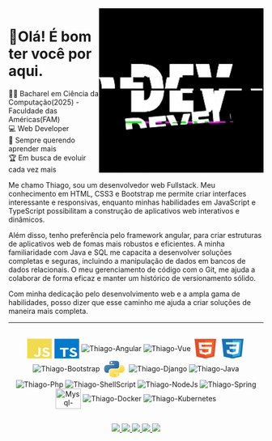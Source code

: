 <img src="giphy.gif" width="325px" align="right">

# :wave:Olá! É bom ter você por aqui.

👨‍🎓 Bacharel em Ciência da Computação(2025) - Faculdade das Américas(FAM)<br>
💻 Web Developer<br>
:telescope: Sempre querendo aprender mais<br>
:trophy: Em busca de evoluir cada vez mais


Me chamo Thiago, sou um desenvolvedor web Fullstack. Meu conhecimento em HTML, CSS3 e Bootstrap me permite criar interfaces interessante e responsivas, enquanto minhas habilidades em JavaScript e TypeScript possibilitam a construção de aplicativos web interativos e dinâmicos.

Além disso, tenho preferência pelo framework angular, para criar estruturas de aplicativos web de fomas mais robustos e eficientes. A minha familiaridade com Java e SQL me capacita a desenvolver soluções completas e seguras, incluindo a manipulação de dados em bancos de dados relacionais. O meu gerenciamento de código com o Git, me ajuda a colaborar de forma eficaz e manter um histórico de versionamento sólido.

Com minha dedicação pelo desenvolvimento web e a ampla gama de habilidades, posso dizer que esse caminho me ajuda a criar soluções de maneira mais completa.

---
<link rel="stylesheet" type='text/css' href="https://cdn.jsdelivr.net/gh/devicons/devicon@latest/devicon.min.css" />
<div style="display: inline_block" align="center"><br>
  <img align="center" title="JavaScript-Linguagem" alt="Thiago-Js" height="40" width="50" src="https://raw.githubusercontent.com/devicons/devicon/master/icons/javascript/javascript-plain.svg">
  <img align="center" title="TypeScript-Framework" alt="Thiago-Ts" height="40" width="50" src="https://raw.githubusercontent.com/devicons/devicon/master/icons/typescript/typescript-plain.svg">
  <img align="center" title="Angular-Framework"  alt="Thiago-Angular" height="40" width="50" src="https://cdn.jsdelivr.net/gh/devicons/devicon/icons/angularjs/angularjs-original.svg" />
  <img align="center" title="VueJs-Framework"  alt="Thiago-Vue" height="40" width="50"src="https://cdn.jsdelivr.net/gh/devicons/devicon@latest/icons/vuejs/vuejs-original-wordmark.svg" />
  <img align="center" title="Html5-Linguagem-Marcacão" alt="Thiago-HTML" height="40" width="50" src="https://raw.githubusercontent.com/devicons/devicon/master/icons/html5/html5-original.svg">
  <img align="center" title="Css3-Framework" alt="Thiago-CSS" height="40" width="50" src="https://raw.githubusercontent.com/devicons/devicon/master/icons/css3/css3-original.svg">
  <img align="center" title="Bootstrap-Framework" alt="Thiago-Bootstrap" height="40" width="50" src="https://cdn.jsdelivr.net/gh/devicons/devicon/icons/bootstrap/bootstrap-original-wordmark.svg" />
  <img align="center" title="Python-Linguagem" alt="Thiago-Python" height="40" width="50" src="https://raw.githubusercontent.com/devicons/devicon/master/icons/python/python-original.svg">
  <img align="center" title="Django-Framework" alt="Thiago-Django" height="40" width="50" src="https://cdn.jsdelivr.net/gh/devicons/devicon@latest/icons/django/django-plain-wordmark.svg" />
  <img align="center" title="Java-Linguagem" alt="Thiago-Java" height="40" width="50" src="https://cdn.jsdelivr.net/gh/devicons/devicon/icons/java/java-original-wordmark.svg" />
  <img align="center" title="PHP-Linguagem" alt="Thiago-Php" height="40" width="50" src="https://cdn.jsdelivr.net/gh/devicons/devicon@latest/icons/php/php-original.svg">
  <img align="center" title="ShellScript-Linguagem" alt="Thiago-ShellScript" height="40" width="50" src="https://cdn.jsdelivr.net/gh/devicons/devicon/icons/bash/bash-original.svg" />
  <img align="center" title="NodeJs-Ambiente" alt="Thiago-NodeJs" height="40" width="50"src="https://cdn.jsdelivr.net/gh/devicons/devicon@latest/icons/nodejs/nodejs-original-wordmark.svg" />
  <img align="center" title="Spring-Framework" alt="Thiago-Spring" height="40" width="50" src="https://cdn.jsdelivr.net/gh/devicons/devicon@latest/icons/spring/spring-original-wordmark.svg" />
  <img align="center" title="Mysql-banco-de-dados" height="40" width="50" src="https://cdn.jsdelivr.net/gh/devicons/devicon@latest/icons/mysql/mysql-original-wordmark.svg" />
  <img align="center" title="Docker-Container" alt="Thiago-Docker" height="40" width="50" src="https://cdn.jsdelivr.net/gh/devicons/devicon/icons/docker/docker-original-wordmark.svg" />
  <img align="center" title="Kubernetes-Orquestrador-container" alt="Thiago-Kubernetes" height="40" width="50"src="https://cdn.jsdelivr.net/gh/devicons/devicon@latest/icons/kubernetes/kubernetes-plain-wordmark.svg" />
</div>

##

<div align="center">
  <a href="https://discord.gg/eHVsVc2c" target="_blank">
    <img src="https://img.shields.io/badge/Discord-7289DA?style=for-the-badge&logo=discord&logoColor=white">
  </a> 
  <a href = "mailto:thiago.al154@gmail.com">
    <img src="https://img.shields.io/badge/-Gmail-%23333?style=for-the-badge&logo=gmail&logoColor=white" target="_blank">
  </a>
  <a href="https://linkedin.com/in/thiago-alves-74927a241">
    <img src="https://img.shields.io/badge/-LinkedIn-%230077B5?style=for-the-badge&logo=linkedin&logoColor=white" target="_blank">
  </a>
  <a href="https://web.whatsapp.com/send?phone=5581987531748">
    <img src="https://img.shields.io/badge/WhatsApp-25D366?style=for-the-badge&logo=whatsapp&logoColor=white" target="_blank">
  </a>
  <a href="https://t.me/ThiagoTi">
    <img src="https://img.shields.io/badge/Telegram-2CA5E0?style=for-the-badge&logo=telegram&logoColor=white" target="_blank">
  </a>
</div>


##

<div align = "center">
  <!--<img height = "200em" src="https://github-readme-stats.vercel.app/api/top-langs/?username=thiago-cloud&show_icons=true&theme=algolia&count_private=true"/>-->
  <!--<img height = "200em" src="https://github-readme-stats.vercel.app/api?username=thiago-cloud&show_icons=true&show_icons=true&theme=algolia&count_private=true"/>-->
</div>






<!--[![readme](https://github-readme-stats.vercel.app/api/pin/?username=thiago-cloud&repo=thiago-cloud&theme=react)](https://github.com/thiago-cloud/thiago-cloud)-->
